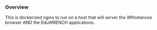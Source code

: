 ### Overview

This is dockerized nginx to run on a host that will server the WfInstances browser AND the EduWRENCH applications.
